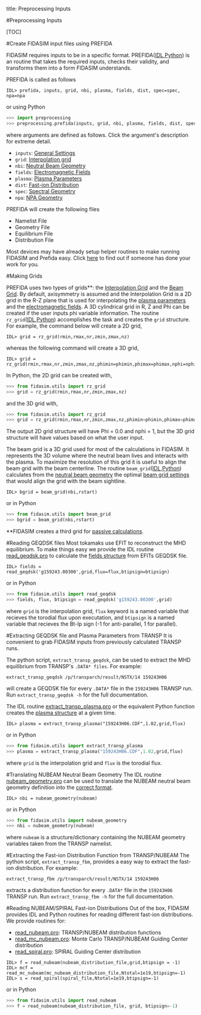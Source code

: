 title: Preprocessing Inputs

#Preprocessing Inputs

[TOC]

#Create FIDASIM input files using PREFIDA

FIDASIM requires inputs to be in a specific format.
PREFIDA([IDL](|url|/sourcefile/prefida.pro.html),[Python](|url|/sourcefile/preprocessing.py.html#prefida)) is an routine that takes the required inputs, checks their validity, and transforms them into a form FIDASIM understands.

PREFIDA is called as follows
```idl
IDL> prefida, inputs, grid, nbi, plasma, fields, dist, spec=spec, npa=npa
```
or using Python
```python
>>> import preprocessing
>>> preprocessing.prefida(inputs, grid, nbi, plasma, fields, dist, spec=spec, npa=npa)
```
where arguments are defined as follows. Click the argument's description for extreme detail.

* `inputs`: [General Settings](../03_technical/01_prefida_inputs.html#general-settings)
* `grid`: [Interpolation grid](../03_technical/01_prefida_inputs.html#interpolation-grid-structure)
* `nbi`: [Neutral Beam Geometry](../03_technical/01_prefida_inputs.html#neutral-beam-geometry-structure)
* `fields`: [Electromagnetic Fields](../03_technical/01_prefida_inputs.html#fields-structure)
* `plasma`: [Plasma Parameters](../03_technical/01_prefida_inputs.html#plasma-structure)
* `dist`: [Fast-ion Distribution](../03_technical/01_prefida_inputs.html#distribution-structure)
* `spec`: [Spectral Geometry](../03_technical/01_prefida_inputs.html#spectral-geometry-structure)
* `npa`: [NPA Geometry](../03_technical/01_prefida_inputs.html#npa-geometry-structure)

PREFIDA will create the following files

* Namelist File
* Geometry File
* Equilibrium File
* Distribution File

Most devices may have already setup helper routines to make running FIDASIM and Prefida easy. 
Click [here](./05_devices.html) to find out if someone has done your work for you.

#Making Grids

PREFIDA uses two types of grids**: the [Interpolation Grid](../03_technical/01_prefida_inputs.html#interpolation-grid-structure) and the [Beam Grid](../03_technical/01_prefida_inputs.html#beam-grid-settings). 
By default, axisymmetry is assumed and the Interpolation Grid is a 2D grid in the R-Z plane that is used for interpolating the [plasma parameters](../03_technical/01_prefida_inputs.html#plasma-structure) and the [electromagnetic fields](../03_technical/01_prefida_inputs.html#fields-structure).
A 3D cylindrical grid in R, Z and Phi can be created if the user inputs phi variable information. 
The routine `rz_grid`([IDL](|url|/sourcefile/rz_grid.pro.html),[Python](|url|/sourcefile/utils.py.html#rz_grid)) accomplishes the task and creates the `grid` structure. For example, the command below will create a 2D grid,
```idl
IDL> grid = rz_grid(rmin,rmax,nr,zmin,zmax,nz)
```
whereas the following command will create a 3D grid,
```idl
IDL> grid = rz_grid(rmin,rmax,nr,zmin,zmax,nz,phimin=phimin,phimax=phimax,nphi=nphi)
```
In Python, the 2D grid can be created with,
```python
>>> from fidasim.utils import rz_grid
>>> grid = rz_grid(rmin,rmax,nr,zmin,zmax,nz)
```
and the 3D grid with,
```python
>>> from fidasim.utils import rz_grid
>>> grid = rz_grid(rmin,rmax,nr,zmin,zmax,nz,phimin=phimin,phimax=phimax,nphi=nphi)
```
The output 2D grid structure will have Phi = 0.0 and nphi = 1, but the 3D grid structure will have values based on what the user input.

The beam grid is a 3D grid used for most of the calculations in FIDASIM. It represents the 3D volume where the neutral beam lives and interacts with the plasma. 
To maximize the resolution of this grid it is useful to align the beam grid with the beam centerline.
The routine `beam_grid`([IDL](|url|/sourcefile/beam_grid.pro.html),[Python](|url|/sourcefile/utils.py.html#beam_grid)) calculates from the [neutral beam geometry](../03_technical/01_prefida_inputs.html#neutral-beam-geometry-structure) the optimal [beam grid settings](../03_technical/01_prefida_inputs.html#beam-grid-settings) that would align the grid with the beam sightline.

```idl
IDL> bgrid = beam_grid(nbi,rstart)
```
or in Python
```python
>>> from fidasim.utils import beam_grid
>>> bgrid = beam_grid(nbi,rstart)
```

**FIDASIM creates a third grid for [passive calculations](../02_physics/08_passive:html#Passive-Neutral-Grid).

#Reading GEQDSK files
Most tokamaks use EFIT to reconstruct the MHD equilibrium.
To make things easy we provide the IDL routine [read_geqdsk.pro](|url|/sourcefile/read_geqdsk.pro.html) to calculate the [fields structure](../03_technical/01_prefida_inputs.html#fields-structure) from EFITs GEQDSK file.

```
IDL> fields = read_geqdsk('g159243.00300',grid,flux=flux,btipsign=btipsign)
```
or in Python
```python
>>> from fidasim.utils import read_geqdsk
>>> fields, flux, btipsign = read_geqdsk('g159243.00300',grid)
```
where `grid` is the interpolation grid, `flux` keyword is a named variable that recieves the torodial flux upon executation, and `btipsign` is a named variable that recieves the Bt-Ip sign (-1 for anti-parallel, 1 for parallel).

#Extracting GEQDSK file and Plasma Parameters from TRANSP
It is convenient to grab FIDASIM inputs from previously calculated TRANSP runs. 


The python script, `extract_transp_geqdsk`, can be used to extract the MHD equilibrium from TRANSP's `.DATA* files`.
For example:
```
extract_transp_geqdsk /p/transparch/result/NSTX/14 159243H06 
```
will create a GEQDSK file for every `.DATA*` file in the `159243H06` TRANSP run.
Run `extract_transp_geqdsk -h` for the full documentation.


The IDL routine [extract_transp_plasma.pro](|url|/sourcefile/extract_transp_plasma.pro.html) or the equivalent Python function creates the [plasma structure](../03_technical/01_prefida_inputs.html#plasma-structure) at a given time. 

```
IDL> plasma = extract_transp_plasma("159243H06.CDF",1.02,grid,flux)
```
or in Python
```python
>>> from fidasim.utils import extract_transp_plasma
>>> plasma = extract_transp_plasma("159243H06.CDF",1.02,grid,flux)
```
where `grid` is the interpolation grid and `flux` is the torodial flux.

#Translating NUBEAM Neutral Beam Geometry
The IDL routine [nubeam_geometry.pro](|url|/sourcefile/nubeam_geometry.pro.html) can be used to translate the NUBEAM neutral beam geometry definition into the [correct format](../03_technical/01_prefida_inputs.html#neutral-beam-geometry-structure).
```
IDL> nbi = nubeam_geometry(nubeam)
```
or in Python
```python
>>> from fidasim.utils import nubeam_geometry
>>> nbi = nubeam_geometry(nubeam)
```
where `nubeam` is a structure/dictionary containing the NUBEAM geometry variables taken from the TRANSP namelist.

#Extracting the Fast-ion Distribution Function from TRANSP/NUBEAM
The python script, `extract_transp_fbm`, provides a easy way to extract the fast-ion distribution. For example:
```
extract_transp_fbm /p/transparch/result/NSTX/14 159243H06
```
extracts a distribution function for every `.DATA*` file in the `159243H06` TRANSP run.
Run `extract_transp_fbm -h` for the full documentation.

#Reading NUBEAM/SPIRAL Fast-ion Distributions
Out of the box, FIDASIM provides IDL and Python routines for reading different fast-ion distributions.
We provide routines for:

* [read_nubeam.pro](|url|/sourcefile/read_nubeam.pro.html): TRANSP/NUBEAM distribution functions
* [read_mc_nubeam.pro](|url|/sourcefile/read_mc_nubeam.pro.html): Monte Carlo TRANSP/NUBEAM Guiding Center distribution
* [read_spiral.pro](|url|/sourcefile/read_spiral.pro.html): SPIRAL Guiding Center distribution

```
IDL> f = read_nubeam(nubeam_distribution_file,grid,btipsign = -1) 
IDL> mcf = read_mc_nubeam(mc_nubeam_distribution_file,Ntotal=1e19,btipsign=-1)
IDL> s = read_spiral(spiral_file,Ntotal=1e19,btipsign=-1)
```
or in Python
```python
>>> from fidasim.utils import read_nubeam
>>> f = read_nubeam(nubeam_distribution_file, grid, btipsign=-1)
```
